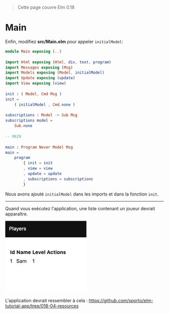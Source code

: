 > Cette page couvre Elm 0.18

# Main

Enfin, modifiez __src/Main.elm__ pour appeler `initialModel`:

```elm
module Main exposing (..)

import Html exposing (Html, div, text, program)
import Messages exposing (Msg)
import Models exposing (Model, initialModel)
import Update exposing (update)
import View exposing (view)

init : ( Model, Cmd Msg )
init =
    ( initialModel , Cmd.none )

subscriptions : Model -> Sub Msg
subscriptions model =
    Sub.none

-- MAIN

main : Program Never Model Msg
main =
    program
        { init = init
        , view = view
        , update = update
        , subscriptions = subscriptions
        }
```

Nous avons ajouté `initialModel` dans les imports et dans la fonction `init`.

---

Quand vous exécutez l'application, une liste contenant un joueur devrait apparaître.

![Capture d'écran](capture.png)

L'application devrait ressembler à cela : <https://github.com/sporto/elm-tutorial-app/tree/018-04-resources>
